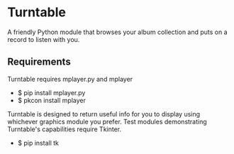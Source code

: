 # Turntable
A friendly Python module that browses your album collection and puts on
a record to listen with you.

## Requirements
Turntable requires mplayer.py and mplayer

* $ pip install mplayer.py
* $ pkcon install mplayer

Turntable is designed to return useful info for you to display using
whichever graphics module you prefer. Test modules demonstrating
Turntable's capabilities require Tkinter.

* $ pip install tk

